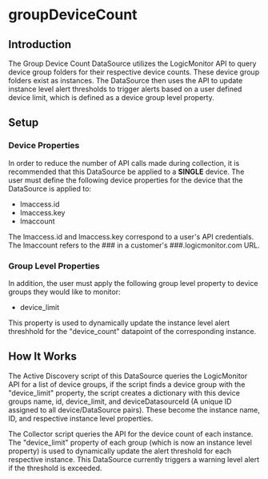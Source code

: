 # groupDeviceCount
## Introduction
The Group Device Count DataSource utilizes the LogicMonitor API to query device group folders for their respective device
counts.  These device group folders exist as instances.  The DataSource then uses the API to update instance level alert
thresholds to trigger alerts based on a user defined device limit, which is defined as a device group level property.

## Setup
### Device Properties
In order to reduce the number of API calls made during collection, it is recommended that this DataSource be applied to a 
**SINGLE** device.  The user must define the following device properties for the device that the DataSource is applied to:

* lmaccess.id
* lmaccess.key
* lmaccount

The lmaccess.id and lmaccess.key correspond to a user's API credentials. The lmaccount refers to the ### in a customer's 
###.logicmonitor.com URL.

### Group Level Properties
In addition, the user must apply the following group level property to device groups they would like to monitor:

* device_limit

This property is used to dynamically update the instance level alert threshhold for the "device_count" datapoint of the
corresponding instance.

## How It Works
The Active Discovery script of this DataSource queries the LogicMonitor API for a list of device groups, if the script finds
a device group with the "device_limit" property, the script creates a dictionary with this device groups name, id, 
device_limit, and deviceDatasourceId (A unique ID assigned to all device/DataSource pairs).  These become the instance name, 
ID, and respective instance level properties.

The Collector script queries the API for the device count of each instance.  The "device_limit" property of each group (which 
is now an instance level property) is used to dynamically update the alert threshold for each respective instance.  This 
DataSource currently triggers a warning level alert if the threshold is exceeded.
